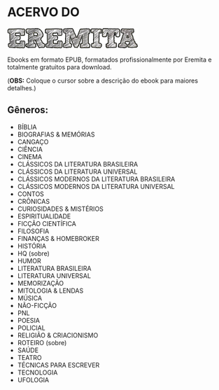 # ACERVO DO
![Eremita-LOGO](https://github.com/eremita-oficial/Eremita-Ebooks/blob/main/eremita-LOGO.png)

Ebooks em formato EPUB, formatados profissionalmente por Eremita e totalmente gratuitos para download.

(**OBS:** Coloque o cursor sobre a descrição do ebook para maiores detalhes.)

## Gêneros:
- BÍBLIA
- BIOGRAFIAS & MEMÓRIAS
- CANGAÇO
- CIÊNCIA
- CINEMA
- CLÁSSICOS DA LITERATURA BRASILEIRA
- CLÁSSICOS DA LITERATURA UNIVERSAL
- CLÁSSICOS MODERNOS DA LITERATURA BRASILEIRA
- CLÁSSICOS MODERNOS DA LITERATURA UNIVERSAL
- CONTOS
- CRÔNICAS
- CURIOSIDADES & MISTÉRIOS
- ESPIRITUALIDADE
- FICÇÃO CIENTÍFICA
- FILOSOFIA
- FINANÇAS & HOMEBROKER
- HISTÓRIA
- HQ (sobre)
- HUMOR
- LITERATURA BRASILEIRA
- LITERATURA UNIVERSAL
- MEMORIZAÇÃO
- MITOLOGIA & LENDAS
- MÚSICA
- NÃO-FICÇÃO
- PNL
- POESIA
- POLICIAL
- RELIGIÃO & CRIACIONISMO
- ROTEIRO (sobre)
- SAÚDE
- TEATRO
- TÉCNICAS PARA ESCREVER
- TECNOLOGIA
- UFOLOGIA
